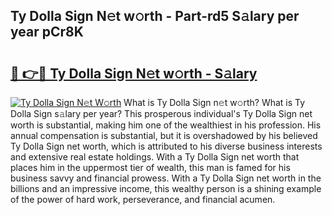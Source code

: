 ## Ty Dolla Sign N𝚎t w𝚘rth - Part-rd5 S𝚊lary per year pCr8K

# <h2><a href="http://gc0oer.nevu.top/?p=Ty+Dolla+Sign">🔗 👉🔴 Ty Dolla Sign N𝚎t w𝚘rth - S𝚊lary</a></h2>

[![Ty Dolla Sign N𝚎t W𝚘rth](https://i.imgur.com/Oavwk0R.jpeg)](http://gc0oer.nevu.top/?p=Ty+Dolla+Sign)
What is Ty Dolla Sign n𝚎t w𝚘rth? What is Ty Dolla Sign s𝚊lary per year?
This prosperous individual's Ty Dolla Sign net worth is substantial, making him one of the wealthiest in his profession. His annual compensation is substantial, but it is overshadowed by his believed Ty Dolla Sign net worth, which is attributed to his diverse business interests and extensive real estate holdings. With a Ty Dolla Sign net worth that places him in the uppermost tier of wealth, this man is famed for his business savvy and financial prowess. With a Ty Dolla Sign net worth in the billions and an impressive income, this wealthy person is a shining example of the power of hard work, perseverance, and financial acumen.
